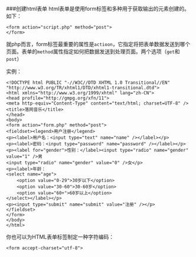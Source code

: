 ###创建html表单
html表单是使用form标签和多种用于获取输出的元素创建的。如下：

    <form action="script.php" method="post">
    </form>

就php而言，form标签最重要的属性是`actioon`，它指定将把表单数据发送到哪个页面。表单的`method`属性指定如何把数据发送到处理页面。两个选项（`get`和`post`）

实例：

    <!DOCTYPE html PUBLIC "-//W3C//DTD XHTML 1.0 Transitional//EN" "http://www.w3.org/TR/xhtml1/DTD/xhtml1-transitional.dtd">
    <html xmlns="http://www.w3.org/1999/xhtml" lang="zh-CN">
    <head profile="http://gmpg.org/xfn/11">
    <meta http-equiv="Content-Type" content="text/html; charset=UTF-8" />
    <title>落网音乐</title>
    </head>
    <body>
    <form action="form.php" method="post">
    <fieldset><legend>用户注册</legend>
    <p><label>用户名：<input type="text" name="name" /></label></p>
    <p><label>密码：<input type="password" name="password" /></label></p>
    <p><label for="gender">性别：</label><input type="radio" name="gender" value="1" />男
    <input type="radio" name="gender" value="0" />女</p>
    <p><label>年龄：
    <select name="age">
        <option value="0-29">30岁以下</option>
    	<option value="30-60">30-60岁</option>
    	<option value="60+">60岁以上</option>
    </select></label></p>
    <p><input type="submit" name="submit" value="注册" /></p>
    </fieldset>
    </form>
    </body>
    </html>

你也可以为HTML表单标签制定一种字符编码：

    <form accept-charset="utf-8">
